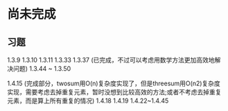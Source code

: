 # 尚未完成

## 习题

1.3.9
1.3.10
1.3.11
1.3.33
1.3.37 (已完成，不过可以考虑用数学方法更加高效地解决问题)
1.3.44 ~ 1.3.50

1.4.15 (完成部分，twosum用O(n)复杂度实现了，但是threesum用O(n2)复杂度实现，需要考虑去掉重复元素，暂时没想到比较高效的方法;或者不考虑去掉重复元素，而是算上所有重复的情况)
1.4.18
1.4.19
1.4.22~1.4.45
